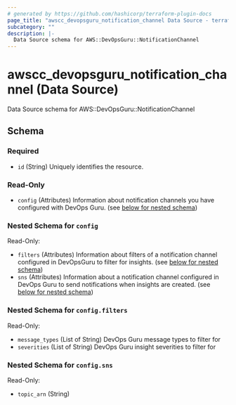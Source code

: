 ```yaml
---
# generated by https://github.com/hashicorp/terraform-plugin-docs
page_title: "awscc_devopsguru_notification_channel Data Source - terraform-provider-awscc"
subcategory: ""
description: |-
  Data Source schema for AWS::DevOpsGuru::NotificationChannel
---
```


# awscc_devopsguru_notification_channel (Data Source)

Data Source schema for AWS::DevOpsGuru::NotificationChannel



<!-- schema generated by tfplugindocs -->
## Schema

### Required

- `id` (String) Uniquely identifies the resource.

### Read-Only

- `config` (Attributes) Information about notification channels you have configured with DevOps Guru. (see [below for nested schema](#nestedatt--config))

<a id="nestedatt--config"></a>
### Nested Schema for `config`

Read-Only:

- `filters` (Attributes) Information about filters of a notification channel configured in DevOpsGuru to filter for insights. (see [below for nested schema](#nestedatt--config--filters))
- `sns` (Attributes) Information about a notification channel configured in DevOps Guru to send notifications when insights are created. (see [below for nested schema](#nestedatt--config--sns))

<a id="nestedatt--config--filters"></a>
### Nested Schema for `config.filters`

Read-Only:

- `message_types` (List of String) DevOps Guru message types to filter for
- `severities` (List of String) DevOps Guru insight severities to filter for


<a id="nestedatt--config--sns"></a>
### Nested Schema for `config.sns`

Read-Only:

- `topic_arn` (String)
